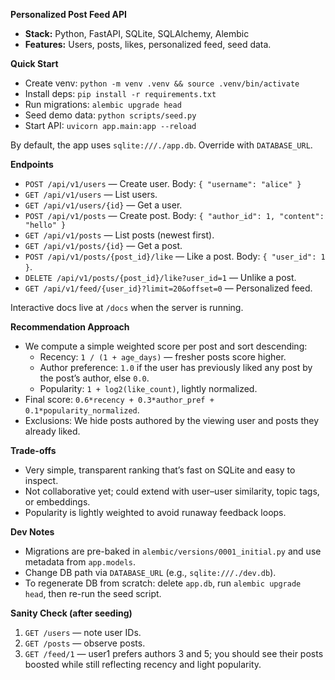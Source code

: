 **Personalized Post Feed API**

- **Stack:** Python, FastAPI, SQLite, SQLAlchemy, Alembic
- **Features:** Users, posts, likes, personalized feed, seed data.

**Quick Start**
- Create venv: `python -m venv .venv && source .venv/bin/activate`
- Install deps: `pip install -r requirements.txt`
- Run migrations: `alembic upgrade head`
- Seed demo data: `python scripts/seed.py`
- Start API: `uvicorn app.main:app --reload`

By default, the app uses `sqlite:///./app.db`. Override with `DATABASE_URL`.

**Endpoints**
- `POST /api/v1/users` — Create user. Body: `{ "username": "alice" }`
- `GET /api/v1/users` — List users.
- `GET /api/v1/users/{id}` — Get a user.
- `POST /api/v1/posts` — Create post. Body: `{ "author_id": 1, "content": "hello" }`
- `GET /api/v1/posts` — List posts (newest first).
- `GET /api/v1/posts/{id}` — Get a post.
- `POST /api/v1/posts/{post_id}/like` — Like a post. Body: `{ "user_id": 1 }`.
- `DELETE /api/v1/posts/{post_id}/like?user_id=1` — Unlike a post.
- `GET /api/v1/feed/{user_id}?limit=20&offset=0` — Personalized feed.

Interactive docs live at `/docs` when the server is running.

**Recommendation Approach**
- We compute a simple weighted score per post and sort descending:
  - Recency: `1 / (1 + age_days)` — fresher posts score higher.
  - Author preference: `1.0` if the user has previously liked any post by the post’s author, else `0.0`.
  - Popularity: `1 + log2(like_count)`, lightly normalized.
- Final score: `0.6*recency + 0.3*author_pref + 0.1*popularity_normalized`.
- Exclusions: We hide posts authored by the viewing user and posts they already liked.

**Trade-offs**
- Very simple, transparent ranking that’s fast on SQLite and easy to inspect.
- Not collaborative yet; could extend with user–user similarity, topic tags, or embeddings.
- Popularity is lightly weighted to avoid runaway feedback loops.

**Dev Notes**
- Migrations are pre-baked in `alembic/versions/0001_initial.py` and use metadata from `app.models`.
- Change DB path via `DATABASE_URL` (e.g., `sqlite:///./dev.db`).
- To regenerate DB from scratch: delete `app.db`, run `alembic upgrade head`, then re-run the seed script.

**Sanity Check (after seeding)**
1. `GET /users` — note user IDs.
2. `GET /posts` — observe posts.
3. `GET /feed/1` — user1 prefers authors 3 and 5; you should see their posts boosted while still reflecting recency and light popularity.
